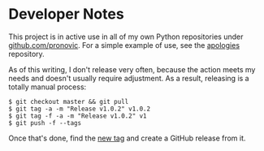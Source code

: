 # Developer Notes

This project is in active use in all of my own Python repositories under [github.com/pronovic](https://github.com/pronovic?repositories).  For a simple example of use, see the [apologies](https://github.com/pronovic/apologies) repository.

As of this writing, I don't release very often, because the action meets my needs and doesn't usually require adjustment.  As a result, releasing is a totally manual process:

```
$ git checkout master && git pull
$ git tag -a -m "Release v1.0.2" v1.0.2
$ git tag -f -a -m "Release v1.0.2" v1
$ git push -f --tags
```

Once that's done, find the [new tag](https://github.com/pronovic/setup-poetry/tags) and create a GitHub release from it.  

